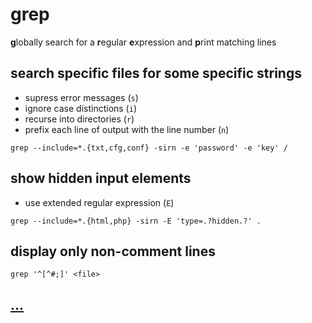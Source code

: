 # grep

**g**lobally search for a **r**egular **e**xpression and **p**rint matching lines

## search specific files for some specific strings

* supress error messages (`s`) 
* ignore case distinctions (`i`)
* recurse into directories (`r`) 
* prefix each line of output with the line number (`n`)

```
grep --include=*.{txt,cfg,conf} -sirn -e 'password' -e 'key' /
```

## show hidden input elements

* use extended regular expression (`E`)

```
grep --include=*.{html,php} -sirn -E 'type=.?hidden.?' .
```

## display only non-comment lines

```
grep '^[^#;]' <file>
```

## [...](https://www.gnu.org/software/grep/manual/grep.html)
